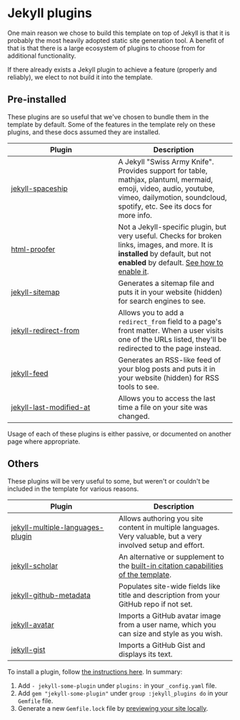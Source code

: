 # Jekyll plugins

One main reason we chose to build this template on top of Jekyll is that it is probably the most heavily adopted static site generation tool. A benefit of that is that there is a large ecosystem of plugins to choose from for additional functionality.

If there already exists a Jekyll plugin to achieve a feature (properly and reliably), we elect to not build it into the template.

## Pre-installed

These plugins are so useful that we've chosen to bundle them in the template by default. Some of the features in the template rely on these plugins, and these docs assumed they are installed.

<table><thead><tr><th width="224">Plugin</th><th>Description</th></tr></thead><tbody><tr><td><a href="https://github.com/jeffreytse/jekyll-spaceship">jekyll-spaceship</a></td><td>A Jekyll "Swiss Army Knife". Provides support for table, mathjax, plantuml, mermaid, emoji, video, audio, youtube, vimeo, dailymotion, soundcloud, spotify, etc. See its docs for more info.</td></tr><tr><td><a href="https://github.com/gjtorikian/html-proofer">html-proofer</a></td><td>Not a Jekyll-specific plugin, but very useful. Checks for broken links, images, and more. It is <strong>installed</strong> by default, but not <strong>enabled</strong> by default. <a href="../basics/configure-your-site.md">See how to enable it</a>.</td></tr><tr><td><a href="https://github.com/jekyll/jekyll-sitemap">jekyll-sitemap</a></td><td>Generates a sitemap file and puts it in your website (hidden) for search engines to see.</td></tr><tr><td><a href="https://github.com/jekyll/jekyll-redirect-from">jekyll-redirect-from</a></td><td>Allows you to add a <code>redirect_from</code> field to a page's front matter. When a user visits one of the URLs listed, they'll be redirected to the page instead.</td></tr><tr><td><a href="https://github.com/jekyll/jekyll-feed">jekyll-feed</a></td><td>Generates an RSS-like feed of your blog posts and puts it in your website (hidden) for RSS tools to see.</td></tr><tr><td><a href="https://github.com/gjtorikian/jekyll-last-modified-at">jekyll-last-modified-at</a></td><td>Allows you to access the last time a file on your site was changed.</td></tr></tbody></table>

Usage of each of these plugins is either passive, or documented on another page where appropriate.

## Others

These plugins will be very useful to some, but weren't or couldn't be included in the template for various reasons.

<table><thead><tr><th width="225">Plugin</th><th>Description</th></tr></thead><tbody><tr><td><a href="https://github.com/kurtsson/jekyll-multiple-languages-plugin">jekyll-multiple-languages-plugin</a></td><td>Allows authoring you site content in multiple languages. Very valuable, but a very involved setup and effort.</td></tr><tr><td><a href="https://github.com/inukshuk/jekyll-scholar">jekyll-scholar</a></td><td>An alternative or supplement to the <a href="../basics/citations.md">built-in citation capabilities of the template</a>.</td></tr><tr><td><a href="https://github.com/jekyll/github-metadata">jekyll-github-metadata</a></td><td>Populates site-wide fields like title and description from your GitHub repo if not set.</td></tr><tr><td><a href="https://github.com/jekyll/jekyll-avatar">jekyll-avatar</a></td><td>Imports a GitHub avatar image from a user name, which you can size and style as you wish.</td></tr><tr><td><a href="https://github.com/jekyll/jekyll-gist">jekyll-gist</a></td><td>Imports a GitHub Gist and displays its text.</td></tr></tbody></table>

To install a plugin, follow [the instructions here](https://jekyllrb.com/docs/plugins/installation/). In summary:

1. Add `- jekyll-some-plugin` under `plugins:` in your `_config.yaml` file.
2. Add `gem "jekyll-some-plugin"` under `group :jekyll_plugins do` in your `Gemfile` file.
3. Generate a new `Gemfile.lock` file by [previewing your site locally](../getting-started/preview-your-site.md#on-your-computer-locally).
